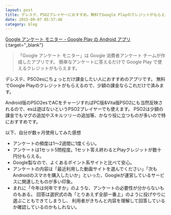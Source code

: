 ```yaml
---
layout: post
title: デレステ、PSO2プレイヤーにおすすめ。無料でGoogle Playのクレジットがもらえる「Google アンケート モニター」
date: 2015-09-07 05:57:48
category: blog
---
```


[Google アンケート モニター - Google Play の Android アプリ](https://play.google.com/store/apps/details?id=com.google.android.apps.paidtasks&amp;hl=ja){:target="_blank"}

> 「Google アンケート モニター」は Google 消費者アンケート チームが作成したアプリです。
> 簡単なアンケートに答えるだけで Google Play で使えるクレジットがもらえます。

デレステ、PSO2esにちょっとだけ課金したい人におすすめのアプリです。
無料でGoogle Playのクレジットがもらえるので、少額の課金ならこれだけで済みます。

Android版のPSO2esでACをチャージすればPC版&Vita版PSO2にも当然反映されるので、esは遊ばないというPSO2プレイヤーでも使えます。
PSO2は少額の課金でもマグの追加やスキルツリーの追加等、かなり役に立つものが多いので特におすすめです。

以下、自分が数ヶ月使用してみた感想

- アンケートの頻度は1～2週間に1度くらい。
- アンケートは1セット5問程度。1セット答え終わるとPlayクレジットが数十円分もらえる。
- Google製なので、よくあるポイント系サイトと比べて安心。
- アンケートの内容は「最近利用した動画サイトを選んでください」「次もAndroidのスマホを購入したいか」といった、Googleが運営しているサービスに関連したものが多い印象。
- まれに「今年は何年ですか」のような、アンケートの必要性が分からないものもある。
  回答は選択式の為「とりあえず全部一番上」のように投げやりに選ぶこともできてしまうし、
  利用者がきちんと内容を理解して回答しているか確認しているのかもしれない。
